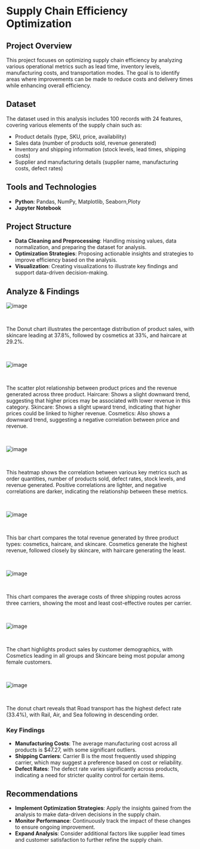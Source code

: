 # Supply Chain Efficiency Optimization

## Project Overview
This project focuses on optimizing supply chain efficiency by analyzing various operational metrics such as lead time, inventory levels, manufacturing costs, and transportation modes. The goal is to identify areas where improvements can be made to reduce costs and delivery times while enhancing overall efficiency.


## Dataset
The dataset used in this analysis includes 100 records with 24 features, covering various elements of the supply chain such as:
- Product details (type, SKU, price, availability)
- Sales data (number of products sold, revenue generated)
- Inventory and shipping information (stock levels, lead times, shipping costs)
- Supplier and manufacturing details (supplier name, manufacturing costs, defect rates)


## Tools and Technologies

- **Python**: Pandas, NumPy, Matplotlib, Seaborn,Ploty
- **Jupyter Notebook**
  
## Project Structure

- **Data Cleaning and Preprocessing**: Handling missing values, data normalization, and preparing the dataset for analysis.
- **Optimization Strategies**: Proposing actionable insights and strategies to improve efficiency based on the analysis.
- **Visualization**: Creating visualizations to illustrate key findings and support data-driven decision-making.

## Analyze & Findings

![image](https://github.com/user-attachments/assets/7eca781e-8803-4465-9977-ed6d74bb9996)

<br>

The Donut chart illustrates the percentage distribution of product sales, with skincare leading at 37.8%, followed by cosmetics at 33%, and haircare at 29.2%.

<br>

![image](https://github.com/user-attachments/assets/78db06e8-d50d-49bf-9ee5-2078919961da)

<br>

The scatter plot relationship between product prices and the revenue generated across three product.
Haircare: Shows a slight downward trend, suggesting that higher prices may be associated with lower revenue in this category.
Skincare: Shows a slight upward trend, indicating that higher prices could be linked to higher revenue.
Cosmetics: Also shows a downward trend, suggesting a negative correlation between price and revenue.

<br>

![image](https://github.com/user-attachments/assets/c5d0554c-5490-4f3b-a41b-0fa8ba055c66)

<br>

This heatmap shows the correlation between various key metrics such as order quantities, number of products sold, defect rates, stock levels, and revenue generated. Positive correlations are lighter, and negative correlations are darker, indicating the relationship between these metrics.

<br>

![image](https://github.com/user-attachments/assets/644492ee-32a6-4548-85f4-068847b88986)

<br>


This bar chart compares the total revenue generated by three product types: cosmetics, haircare, and skincare. Cosmetics generate the highest revenue, followed closely by skincare, with haircare generating the least.

<br>

![image](https://github.com/user-attachments/assets/3bad4109-afd3-4cbe-a156-1bfc0f74654c)

<br>

This chart compares the average costs of three shipping routes across three carriers, showing the most and least cost-effective routes per carrier.

<br>

![image](https://github.com/user-attachments/assets/d2c3e589-542f-4a80-8ddd-8de38c186bfd)

<br>


The chart highlights product sales by customer demographics, with Cosmetics leading in all groups and Skincare being most popular among female customers.

<br>

![image](https://github.com/user-attachments/assets/fccdb35a-5463-4f83-a8b6-1b941c43497a)

<br>

The donut chart reveals that Road transport has the highest defect rate (33.4%), with Rail, Air, and Sea following in descending order.


### Key Findings
- **Manufacturing Costs**: The average manufacturing cost across all products is $47.27, with some significant outliers.
- **Shipping Carriers**: Carrier B is the most frequently used shipping carrier, which may suggest a preference based on cost or reliability.
- **Defect Rates**: The defect rate varies significantly across products, indicating a need for stricter quality control for certain items.

## Recommendations
- **Implement Optimization Strategies**: Apply the insights gained from the analysis to make data-driven decisions in the supply chain.
- **Monitor Performance**: Continuously track the impact of these changes to ensure ongoing improvement.
- **Expand Analysis**: Consider additional factors like supplier lead times and customer satisfaction to further refine the supply chain.



